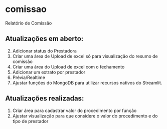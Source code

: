 # comissao
Relatório de Comissão

## Atualizações em aberto:
2. Adicionar status do Prestadora
3. Criar uma área de Upload de excel só para visualização do resumo de comissão
4. Criar uma área do Upload de excel com o fechamento
5. Adicionar um extrato por prestador
6. Prévia/Realtime
7. Ajustar funções do MongoDB para utilizar recursos nativos do Streamlit.

## Atualizações realizadas:
1. Criar área para cadastrar valor do procedimento por função
2. Ajustar visualização para que considere o valor do procedimento e do tipo de prestador